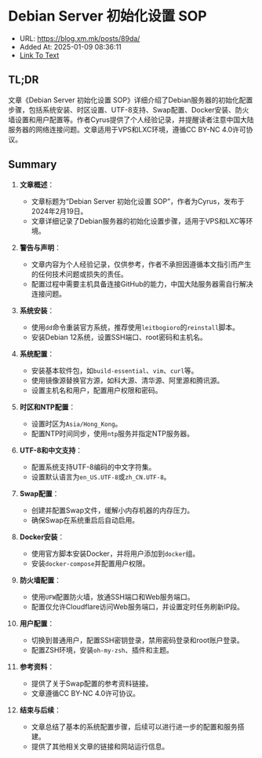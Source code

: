 # Debian Server 初始化设置 SOP
- URL: https://blog.xm.mk/posts/89da/
- Added At: 2025-01-09 08:36:11
- [Link To Text](2025-01-09-debian-server-初始化设置-sop_raw.md)

## TL;DR
文章《Debian Server 初始化设置 SOP》详细介绍了Debian服务器的初始化配置步骤，包括系统安装、时区设置、UTF-8支持、Swap配置、Docker安装、防火墙设置和用户配置等。作者Cyrus提供了个人经验记录，并提醒读者注意中国大陆服务器的网络连接问题。文章适用于VPS和LXC环境，遵循CC BY-NC 4.0许可协议。

## Summary
1. **文章概述**：
   - 文章标题为“Debian Server 初始化设置 SOP”，作者为Cyrus，发布于2024年2月19日。
   - 文章详细记录了Debian服务器的初始化设置步骤，适用于VPS和LXC等环境。

2. **警告与声明**：
   - 文章内容为个人经验记录，仅供参考，作者不承担因遵循本文指引而产生的任何技术问题或损失的责任。
   - 配置过程中需要主机具备连接GitHub的能力，中国大陆服务器需自行解决连接问题。

3. **系统安装**：
   - 使用`dd`命令重装官方系统，推荐使用`leitbogioro`的`reinstall`脚本。
   - 安装Debian 12系统，设置SSH端口、root密码和主机名。

4. **系统配置**：
   - 安装基本软件包，如`build-essential`、`vim`、`curl`等。
   - 使用镜像源替换官方源，如科大源、清华源、阿里源和腾讯源。
   - 设置主机名和用户，配置用户权限和密码。

5. **时区和NTP配置**：
   - 设置时区为`Asia/Hong_Kong`。
   - 配置NTP时间同步，使用`ntp`服务并指定NTP服务器。

6. **UTF-8和中文支持**：
   - 配置系统支持UTF-8编码的中文字符集。
   - 设置默认语言为`en_US.UTF-8`或`zh_CN.UTF-8`。

7. **Swap配置**：
   - 创建并配置Swap文件，缓解小内存机器的内存压力。
   - 确保Swap在系统重启后自动启用。

8. **Docker安装**：
   - 使用官方脚本安装Docker，并将用户添加到`docker`组。
   - 安装`docker-compose`并配置用户权限。

9. **防火墙配置**：
   - 使用`UFW`配置防火墙，放通SSH端口和Web服务端口。
   - 配置仅允许Cloudflare访问Web服务端口，并设置定时任务刷新IP段。

10. **用户配置**：
    - 切换到普通用户，配置SSH密钥登录，禁用密码登录和root账户登录。
    - 配置ZSH环境，安装`oh-my-zsh`、插件和主题。

11. **参考资料**：
    - 提供了关于Swap配置的参考资料链接。
    - 文章遵循CC BY-NC 4.0许可协议。

12. **结束与后续**：
    - 文章总结了基本的系统配置步骤，后续可以进行进一步的配置和服务搭建。
    - 提供了其他相关文章的链接和网站运行信息。
